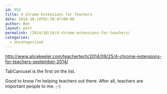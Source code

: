 ```yaml
---
id: 552
title: 4 Chrome Extensions for Teachers
date: 2014-10-14T02:39:47+00:00
author: Ben
layout: post
permalink: /2014/10/14/4-chrome-extensions-for-teachers/
categories:
  - Uncategorized
---
```

<http://www.alicekeeler.com/teachertech/2014/09/25/4-chrome-extensions-for-teachers-september-2014/>

TabCarousel is the first on the list. 

Good to know I&#8217;m helping teachers out there. After all, teachers are important people to me. ;-)